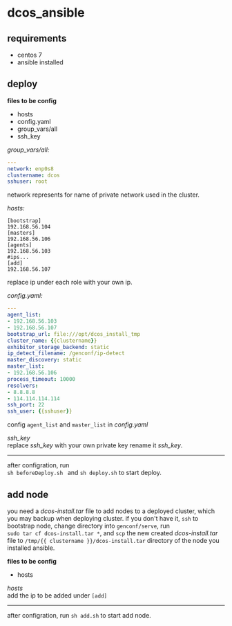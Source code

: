 # dcos_ansible
## requirements
- centos 7
- ansible installed

## deploy
**files to be config**
- hosts
- config.yaml
- group_vars/all
- ssh_key

*group_vars/all:*
```yaml
---
network: enp0s8
clustername: dcos
sshuser: root
```
network represents for name of private network used in the cluster.

*hosts:*
```
[bootstrap]
192.168.56.104
[masters]
192.168.56.106
[agents]
192.168.56.103
#ips...
[add]
192.168.56.107
```
replace ip under each role with your own ip.

*config.yaml:*
```yaml
---
agent_list:
- 192.168.56.103
- 192.168.56.107
bootstrap_url: file:///opt/dcos_install_tmp
cluster_name: {{clustername}}
exhibitor_storage_backend: static
ip_detect_filename: /genconf/ip-detect
master_discovery: static
master_list:
- 192.168.56.106
process_timeout: 10000
resolvers:
- 8.8.8.8
- 114.114.114.114
ssh_port: 22
ssh_user: {{sshuser}}
```
config `agent_list` and `master_list` in *config.yaml*

*ssh_key*  
replace *ssh_key* with your own private key rename it *ssh_key*.

-------------------------------------------------------------------------
after configration, run   
`sh beforeDeploy.sh ` and `sh deploy.sh` to start deploy.
## add node
you need a *dcos-install.tar* file to add nodes to a deployed cluster, which you may backup when deploying cluster. if you don't have it, `ssh` to bootstrap node, change directory into `genconf/serve`, run  
`sudo tar cf dcos-install.tar *`, and `scp` the new created *dcos-install.tar* file to `/tmp/{{ clustername }}/dcos-install.tar` directory of the node you installed ansible.

**files to be config**
- hosts

*hosts*  
add the ip to be added under `[add]`

-----------------------------------------------------------------------
after configration, run 
`sh add.sh` to start add node.





